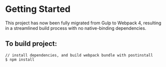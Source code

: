 # Getting Started

This project has now been fully migrated from Gulp to Webpack 4, resulting in a streamlined build process with no native-binding dependencies.

## To build project:
```
// install dependencies, and build webpack bundle with postinstall
$ npm install
```
